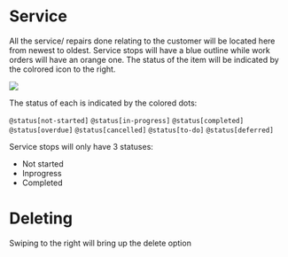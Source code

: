 # Service
All the service/ repairs done relating to the customer will be located here from newest to oldest. Service stops will have a blue outline while work orders will have an orange one. The status of the item will be indicated by the colrored icon to the right.

![](https://wiselibrary.blob.core.windows.net/docs/Mobile/ServiceHistory.png)

The status of each is indicated by the colored dots:

`@status[not-started]`
`@status[in-progress]`
`@status[completed]`
`@status[overdue]`
`@status[cancelled]`
`@status[to-do]`
`@status[deferred]`

Service stops will only have 3 statuses:
- Not started
- Inprogress
- Completed
 
 # Deleting
Swiping to the right will bring up the delete option
